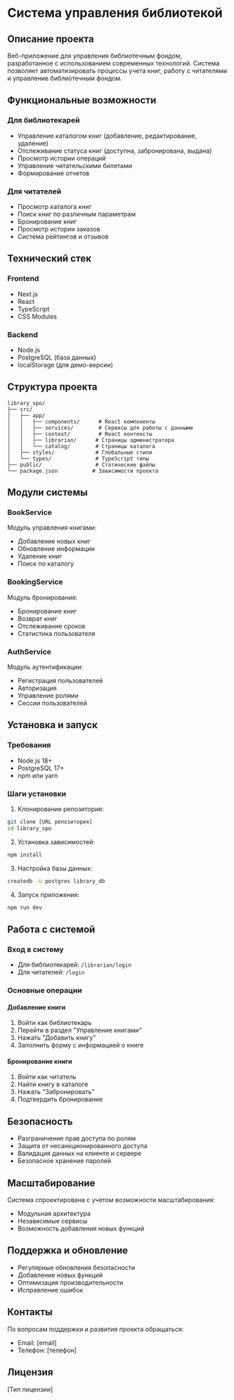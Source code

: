 # Система управления библиотекой

## Описание проекта
Веб-приложение для управления библиотечным фондом, разработанное с использованием современных технологий. Система позволяет автоматизировать процессы учета книг, работу с читателями и управление библиотечным фондом.

## Функциональные возможности

### Для библиотекарей
- Управление каталогом книг (добавление, редактирование, удаление)
- Отслеживание статуса книг (доступна, забронирована, выдана)
- Просмотр истории операций
- Управление читательскими билетами
- Формирование отчетов

### Для читателей
- Просмотр каталога книг
- Поиск книг по различным параметрам
- Бронирование книг
- Просмотр истории заказов
- Система рейтингов и отзывов

## Технический стек

### Frontend
- Next.js
- React
- TypeScript
- CSS Modules

### Backend
- Node.js
- PostgreSQL (база данных)
- localStorage (для демо-версии)

## Структура проекта

```
library_spo/
├── src/
│   ├── app/
│   │   ├── components/      # React компоненты
│   │   ├── services/        # Сервисы для работы с данными
│   │   ├── context/         # React контексты
│   │   ├── librarian/      # Страницы администратора
│   │   └── catalog/        # Страницы каталога
│   ├── styles/             # Глобальные стили
│   └── types/              # TypeScript типы
├── public/                 # Статические файлы
└── package.json           # Зависимости проекта
```

## Модули системы

### BookService
Модуль управления книгами:
- Добавление новых книг
- Обновление информации
- Удаление книг
- Поиск по каталогу

### BookingService
Модуль бронирования:
- Бронирование книг
- Возврат книг
- Отслеживание сроков
- Статистика пользователя

### AuthService
Модуль аутентификации:
- Регистрация пользователей
- Авторизация
- Управление ролями
- Сессии пользователей

## Установка и запуск

### Требования
- Node.js 18+
- PostgreSQL 17+
- npm или yarn

### Шаги установки

1. Клонирование репозитория:
```bash
git clone [URL репозитория]
cd library_spo
```

2. Установка зависимостей:
```bash
npm install
```

3. Настройка базы данных:
```bash
createdb -U postgres library_db
```

4. Запуск приложения:
```bash
npm run dev
```

## Работа с системой

### Вход в систему
- Для библиотекарей: `/librarian/login`
- Для читателей: `/login`

### Основные операции

#### Добавление книги
1. Войти как библиотекарь
2. Перейти в раздел "Управление книгами"
3. Нажать "Добавить книгу"
4. Заполнить форму с информацией о книге

#### Бронирование книги
1. Войти как читатель
2. Найти книгу в каталоге
3. Нажать "Забронировать"
4. Подтвердить бронирование

## Безопасность
- Разграничение прав доступа по ролям
- Защита от несанкционированного доступа
- Валидация данных на клиенте и сервере
- Безопасное хранение паролей

## Масштабирование
Система спроектирована с учетом возможности масштабирования:
- Модульная архитектура
- Независимые сервисы
- Возможность добавления новых функций

## Поддержка и обновление
- Регулярные обновления безопасности
- Добавление новых функций
- Оптимизация производительности
- Исправление ошибок

## Контакты
По вопросам поддержки и развития проекта обращаться:
- Email: [email]
- Телефон: [телефон]

## Лицензия
[Тип лицензии]
